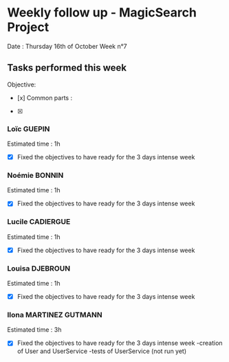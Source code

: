# Weekly follow up - MagicSearch Project


Date : Thursday 16th of October
Week n°7


## Tasks performed this week


Objective:
- [x] 
Common parts :
- [x] 




### Loïc GUEPIN
Estimated time : 1h
- [x] Fixed the objectives to have ready for the 3 days intense week


### Noémie BONNIN
Estimated time : 1h
- [x] Fixed the objectives to have ready for the 3 days intense week


### Lucile CADIERGUE
Estimated time : 1h
- [x] Fixed the objectives to have ready for the 3 days intense week


### Louisa DJEBROUN
Estimated time : 1h
- [x] Fixed the objectives to have ready for the 3 days intense week


### Ilona MARTINEZ GUTMANN
Estimated time : 3h
- [x] Fixed the objectives to have ready for the 3 days intense week
-creation of User and UserService
-tests of UserService (not run yet)

